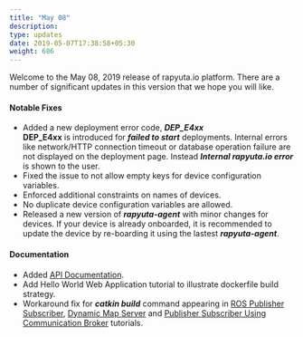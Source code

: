 ```yaml
---
title: "May 08"
description:
type: updates
date: 2019-05-07T17:38:58+05:30
weight: 686
---
```

Welcome to the May 08, 2019 release of rapyuta.io platform.
There are a number of significant updates in this version
that we hope you will like.

#### Notable Fixes
* Added a new deployment error code, ***DEP_E4xx***    
  **DEP_E4xx** is introduced for ***failed to start*** deployments. Internal errors like network/HTTP connection timeout or database operation failure are not displayed on the deployment page. Instead ***Internal rapyuta.io error*** is shown to the user.
* Fixed the issue to not allow empty keys for device configuration variables.
* Enforced additional constraints on names of devices.
* No duplicate device configuration variables are allowed.
* Released a new version of ***rapyuta-agent*** with minor changes for devices. If your device is already onboarded, it is recommended to update the device by re-boarding it using the lastest ***rapyuta-agent***.

#### Documentation
* Added [API Documentation](https://gadocs.apps.rapyuta.io/).
* Add Hello World Web Application tutorial to illustrate dockerfile build strategy.
* Workaround fix for ***catkin build*** command appearing in [ROS Publisher Subscriber](/dev-tutorials/ros-publisher-subscriber/), [Dynamic Map Server](/dev-tutorials/dynamic-map-server/) and [Publisher Subscriber Using Communication Broker](/dev-tutorials/local-comm-broker/) tutorials.